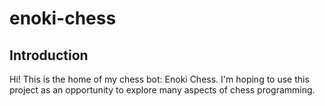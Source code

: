 # enoki-chess

## Introduction

Hi! This is the home of my chess bot: Enoki Chess. I'm hoping to use this project as an opportunity to explore many aspects of chess programming.
